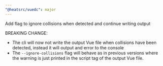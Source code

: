 ```yaml
---
"@heatsrc/vuedc": major
---
```


Add flag to ignore collisions when detected and continue writing output

BREAKING CHANGE:

- The cli will now not write the output Vue file when collisions have been detected, instead it will output and error to the console
- The `--ignore-collisions` flag will behave as in previous versions where the warning is just printed in the script tag of the output Vue file.
